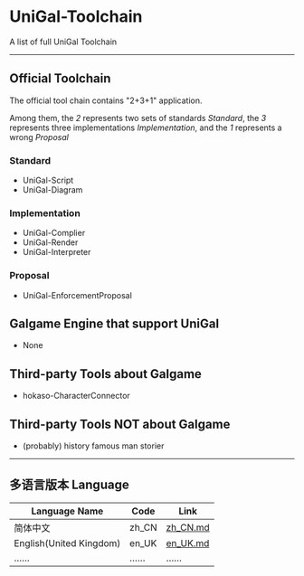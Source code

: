 # UniGal-Toolchain

A list of full UniGal Toolchain

----------

## Official Toolchain

The official tool chain contains "2+3+1" application.

Among them, the *2* represents two sets of standards *Standard*, the *3* represents three implementations *Implementation*, and the *1* represents a wrong *Proposal*

### Standard

+ UniGal-Script
+ UniGal-Diagram

### Implementation

+ UniGal-Complier
+ UniGal-Render
+ UniGal-Interpreter

### Proposal

+ UniGal-EnforcementProposal

## Galgame Engine that support UniGal

+ None

## Third-party Tools about Galgame

+ hokaso-CharacterConnector

## Third-party Tools NOT about Galgame

+ (probably) history famous man storier

----------

## 多语言版本 Language

| Language Name           | Code  | Link                                 |
| ----------------------- | ----- | ------------------------------------ |
| 简体中文                | zh_CN | [zh_CN.md](../Readme/zh_CN/zh_CN.md) |
| English(United Kingdom) | en_UK | [en_UK.md](../Readme/en_UK/en_UK.md) |
| ……                      | ……    | ……                                   |